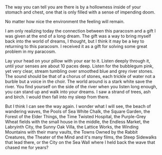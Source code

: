The way you can tell you are there is by a hollowness inside of your stomach and chest, one that is only filled with a sense of impending doom. 

No matter how nice the environment the feeling will remain.

I am only realizing today the connection between this paracosm and a gift I was given at the end of a long dream. The gift was a way to bring myself back into the world of dreams, I thought, but I think it may be a key to returning to this paracosm. I received it as a gift for solving some great problem in my paracosm.

Lay your head on your pillow with your ear to it.
Listen deeply through it, until your senses are about 10 paces deep.
Listen for the bubblegum pink, yet very clear, stream tumbling over smoothed blue and grey river stones.
The sound should be that of a chorus of stones, each trickle of water not a burble but a voice in the choir.
The world around is a stark white save the river.
You find yourself on the side of the river when you listen long enough, you can stand up and walk into your dreams. 
I saw a strand of trees, ash and birch. I would then fall into my sleep from there.

But I think I can see the way again. I wonder what I will see, the beach of wandering waves, the Pools of Sea White Chalk, the Square Garden, the Forest of the Elder Things, the Time Twisted Hospital, the Purple-Grey Wheat fields with the small house in the middle, the Endless Market, the Labryinth City, the Sunny Oak Villa, the Lattice Works, the Winding Mountains with their many vaults, the Towns Owned by the Rabbit Creatures, the Theater of the Mind and it's many films, the Steep Sidewalks that lead there, or the City on the Sea Wall where I held back the wave that chased me for years?